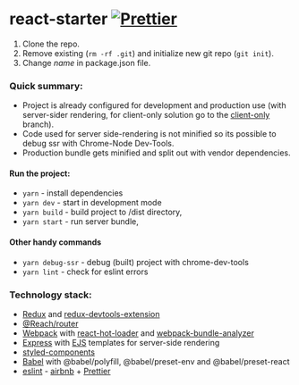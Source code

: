 # react-starter [![Prettier][prettier]][prettier] #

1. Clone the repo.
2. Remove existing (`rm -rf .git`) and initialize new git repo (`git init`).
3. Change *name* in package.json file.

### Quick summary: ###

* Project is already configured for development and production use (with server-sider rendering, 
for client-only solution go to the [client-only](https://github.com/Tomekmularczyk/react-starter/tree/client-only) branch).
* Code used for server side-rendering is not minified so its possible to debug ssr with Chrome-Node Dev-Tools.
* Production bundle gets minified and split out with vendor dependencies.

#### Run the project:
* `yarn` - install dependencies
* `yarn dev` - start in development mode
* `yarn build` - build project to /dist directory,
* `yarn start` - run server bundle,

#### Other handy commands
* `yarn debug-ssr` - debug (built) project with chrome-dev-tools
* `yarn lint` - check for eslint errors

### Technology stack: ###
* [Redux](https://redux.js.org/) and [redux-devtools-extension](https://github.com/zalmoxisus/redux-devtools-extension)
* [@Reach/router](https://reach.tech/router)
* [Webpack](https://webpack.js.org/) with [react-hot-loader](http://gaearon.github.io/react-hot-loader/) 
and [webpack-bundle-analyzer](https://www.npmjs.com/package/webpack-bundle-analyzer)
* [Express](https://expressjs.com/) with [EJS](http://ejs.co/) templates for server-side rendering 
* [styled-components](https://www.styled-components.com/)
* [Babel](https://babeljs.io/) with @babel/polyfill, @babel/preset-env and @babel/preset-react
* [eslint](https://eslint.org/) - [airbnb](https://www.npmjs.com/package/eslint-config-airbnb) + [Prettier](https://prettier.io/)

[prettier]: https://img.shields.io/badge/code_style-prettier-ff69b4.svg?style=flat-square